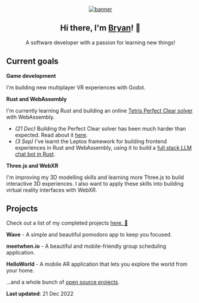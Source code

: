 <p align="center">
  <a href="https://bryanmylee.com">
    <img
      alt="banner"
      src="https://user-images.githubusercontent.com/42545742/117394037-f42b5d00-af27-11eb-82cb-e5b0325aaf56.gif"
    />
  </a>
</p>

<h2 align="center">
  Hi there, I'm <a href="https://bryanmylee.com">Bryan</a>! 👋
</h2>

<p align="center">
  A software developer with a passion for learning new things!
</p>

## Current goals

**Game development**

I'm building new multiplayer VR experiences with Godot.

**Rust and WebAssembly**

I'm currently learning Rust and building an online [Tetris Perfect Clear solver](https://github.com/bryanmylee/perfect-clear) with WebAssembly.

* _(21 Dec)_ Building the Perfect Clear solver has been much harder than expected. Read about it [here](https://bryanmylee.com/blog/solving-perfect-clears-with-rust-a0ac1bfe35f041498e9d205740030c0c).
* _(3 Sep)_ I've learnt the Leptos framework for building frontend experiences in Rust and WebAssembly, using it to build a [full stack LLM chat bot in Rust](https://github.com/bryanmylee/rust-leptos-llama).

**Three.js and WebXR**

I'm improving my 3D modelling skills and learning more Three.js to build interactive 3D experiences. I also want to apply these skills into building virtual reality interfaces with WebXR.

## Projects

Check out a list of my completed projects [here. 🚀](https://bryanmylee.com/projects)

**Wave** - A simple and beautiful pomodoro app to keep you focused.

**meetwhen.io** - A beautiful and mobile-friendly group scheduling application.

**HelloWorld** - A mobile AR application that lets you explore the world from your home.

...and a whole bunch of [open source projects](https://bryanmylee.com/projects#open-source).

**Last updated**: 21 Dec 2022
